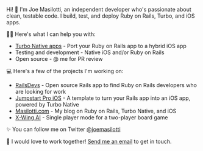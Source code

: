 Hi! 👋 I'm Joe Masilotti, an independent developer who's passionate about clean, testable code. I build, test, and deploy Ruby on Rails, Turbo, and iOS apps.

👨‍💻 Here's what I can help you with:

* [Turbo Native apps](https://github.com/hotwired/turbo-ios) - Port your Ruby on Rails app to a hybrid iOS app
* Testing and development - Native iOS and/or Ruby on Rails
* Open source - @ me for PR review

💻 Here's a few of the projects I'm working on:

* [RailsDevs](https://railsdevs.com) - Open source Rails app to find Ruby on Rails developers who are looking for work
* [Jumpstart Pro iOS](https://jumpstartrails.com/ios) - A template to turn your Rails app into an iOS app, powered by Turbo Native
* [Masilotti.com](https://masilotti.com) - My blog on Ruby on Rails, Turbo Native, and iOS
* [X-Wing AI](https://xwing.app) - Single player mode for a two-player board game

✨ You can follow me on Twitter [@joemasilotti](https://twitter.com/joemasilotti)

💌 I would love to work together! [Send me an email](mailto:joe@masilotti.com) to get in touch.
